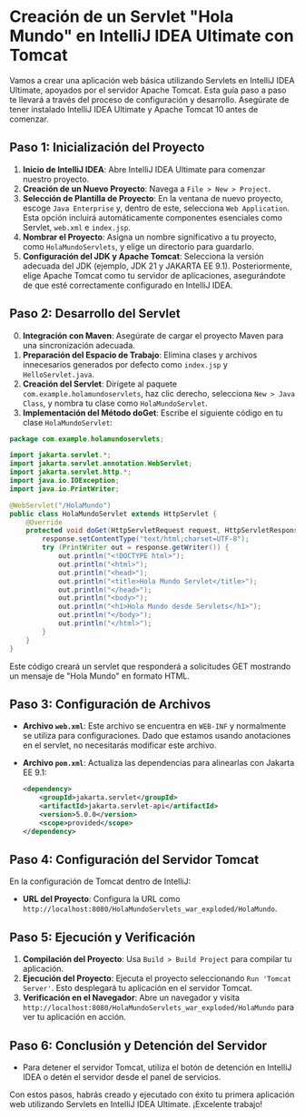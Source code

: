 # Creación de un Servlet "Hola Mundo" en IntelliJ IDEA Ultimate con Tomcat

Vamos a crear una aplicación web básica utilizando Servlets en IntelliJ IDEA Ultimate, apoyados por el servidor Apache Tomcat. Esta guía paso a paso te llevará a través del proceso de configuración y desarrollo. Asegúrate de tener instalado IntelliJ IDEA Ultimate y Apache Tomcat 10 antes de comenzar.

## Paso 1: Inicialización del Proyecto

1. **Inicio de IntelliJ IDEA**: Abre IntelliJ IDEA Ultimate para comenzar nuestro proyecto.
2. **Creación de un Nuevo Proyecto**: Navega a `File > New > Project`.
3. **Selección de Plantilla de Proyecto**: En la ventana de nuevo proyecto, escoge `Java Enterprise` y, dentro de este, selecciona `Web Application`. Esta opción incluirá automáticamente componentes esenciales como Servlet, `web.xml` e `index.jsp`.
4. **Nombrar el Proyecto**: Asigna un nombre significativo a tu proyecto, como `HolaMundoServlets`, y elige un directorio para guardarlo.
5. **Configuración del JDK y Apache Tomcat**: Selecciona la versión adecuada del JDK (ejemplo, JDK 21 y JAKARTA EE 9.1). Posteriormente, elige Apache Tomcat como tu servidor de aplicaciones, asegurándote de que esté correctamente configurado en IntelliJ IDEA.

## Paso 2: Desarrollo del Servlet

0. **Integración con Maven**: Asegúrate de cargar el proyecto Maven para una sincronización adecuada.
1. **Preparación del Espacio de Trabajo**: Elimina clases y archivos innecesarios generados por defecto como `index.jsp` y `HelloServlet.java`.
2. **Creación del Servlet**: Dirígete al paquete `com.example.holamundoservlets`, haz clic derecho, selecciona `New > Java Class`, y nombra tu clase como `HolaMundoServlet`.
3. **Implementación del Método doGet**: Escribe el siguiente código en tu clase `HolaMundoServlet`:

```java
package com.example.holamundoservlets;

import jakarta.servlet.*;
import jakarta.servlet.annotation.WebServlet;
import jakarta.servlet.http.*;
import java.io.IOException;
import java.io.PrintWriter;

@WebServlet("/HolaMundo")
public class HolaMundoServlet extends HttpServlet {
    @Override
    protected void doGet(HttpServletRequest request, HttpServletResponse response) throws ServletException, IOException {
        response.setContentType("text/html;charset=UTF-8");
        try (PrintWriter out = response.getWriter()) {
            out.println("<!DOCTYPE html>");
            out.println("<html>");
            out.println("<head>");
            out.println("<title>Hola Mundo Servlet</title>");
            out.println("</head>");
            out.println("<body>");
            out.println("<h1>Hola Mundo desde Servlets</h1>");
            out.println("</body>");
            out.println("</html>");
        }
    }
}
```

   Este código creará un servlet que responderá a solicitudes GET mostrando un mensaje de "Hola Mundo" en formato HTML.

## Paso 3: Configuración de Archivos

- **Archivo `web.xml`**: Este archivo se encuentra en `WEB-INF` y normalmente se utiliza para configuraciones. Dado que estamos usando anotaciones en el servlet, no necesitarás modificar este archivo.
- **Archivo `pom.xml`**: Actualiza las dependencias para alinearlas con Jakarta EE 9.1:

  ```xml
  <dependency>
      <groupId>jakarta.servlet</groupId>
      <artifactId>jakarta.servlet-api</artifactId>
      <version>5.0.0</version>
      <scope>provided</scope>
  </dependency>
  ```

## Paso 4: Configuración del Servidor Tomcat

En la configuración de Tomcat dentro de IntelliJ:
- **URL del Proyecto**: Configura la URL como `http://localhost:8080/HolaMundoServlets_war_exploded/HolaMundo`.

## Paso 5: Ejecución y Verificación

1. **Compilación del Proyecto**: Usa `Build > Build Project` para compilar tu aplicación.
2. **Ejecución del Proyecto**: Ejecuta el proyecto seleccionando `Run 'Tomcat Server'`. Esto desplegará tu aplicación en el servidor Tomcat.
3. **Verificación en el Navegador**: Abre un navegador y visita `http://localhost:8080/HolaMundoServlets_war_exploded/HolaMundo` para ver tu aplicación en acción.

## Paso 6: Conclusión y Detención del Servidor

- Para detener el servidor Tomcat, utiliza el botón de detención en IntelliJ IDEA o detén el servidor desde el panel de servicios.

Con estos pasos, habrás creado y ejecutado con éxito tu primera aplicación web utilizando Servlets en IntelliJ IDEA Ultimate. ¡Excelente trabajo!
